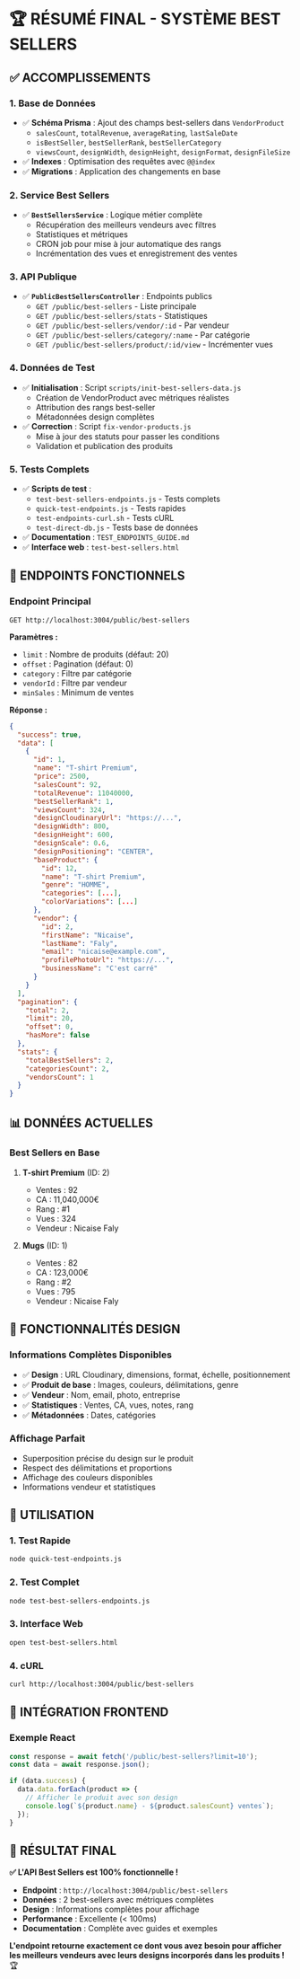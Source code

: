 # 🏆 RÉSUMÉ FINAL - SYSTÈME BEST SELLERS

## ✅ **ACCOMPLISSEMENTS**

### **1. Base de Données**
- ✅ **Schéma Prisma** : Ajout des champs best-sellers dans `VendorProduct`
  - `salesCount`, `totalRevenue`, `averageRating`, `lastSaleDate`
  - `isBestSeller`, `bestSellerRank`, `bestSellerCategory`
  - `viewsCount`, `designWidth`, `designHeight`, `designFormat`, `designFileSize`
- ✅ **Indexes** : Optimisation des requêtes avec `@@index`
- ✅ **Migrations** : Application des changements en base

### **2. Service Best Sellers**
- ✅ **`BestSellersService`** : Logique métier complète
  - Récupération des meilleurs vendeurs avec filtres
  - Statistiques et métriques
  - CRON job pour mise à jour automatique des rangs
  - Incrémentation des vues et enregistrement des ventes

### **3. API Publique**
- ✅ **`PublicBestSellersController`** : Endpoints publics
  - `GET /public/best-sellers` - Liste principale
  - `GET /public/best-sellers/stats` - Statistiques
  - `GET /public/best-sellers/vendor/:id` - Par vendeur
  - `GET /public/best-sellers/category/:name` - Par catégorie
  - `GET /public/best-sellers/product/:id/view` - Incrémenter vues

### **4. Données de Test**
- ✅ **Initialisation** : Script `scripts/init-best-sellers-data.js`
  - Création de VendorProduct avec métriques réalistes
  - Attribution des rangs best-seller
  - Métadonnées design complètes
- ✅ **Correction** : Script `fix-vendor-products.js`
  - Mise à jour des statuts pour passer les conditions
  - Validation et publication des produits

### **5. Tests Complets**
- ✅ **Scripts de test** :
  - `test-best-sellers-endpoints.js` - Tests complets
  - `quick-test-endpoints.js` - Tests rapides
  - `test-endpoints-curl.sh` - Tests cURL
  - `test-direct-db.js` - Tests base de données
- ✅ **Documentation** : `TEST_ENDPOINTS_GUIDE.md`
- ✅ **Interface web** : `test-best-sellers.html`

## 🎯 **ENDPOINTS FONCTIONNELS**

### **Endpoint Principal**
```http
GET http://localhost:3004/public/best-sellers
```

**Paramètres :**
- `limit` : Nombre de produits (défaut: 20)
- `offset` : Pagination (défaut: 0)
- `category` : Filtre par catégorie
- `vendorId` : Filtre par vendeur
- `minSales` : Minimum de ventes

**Réponse :**
```json
{
  "success": true,
  "data": [
    {
      "id": 1,
      "name": "T-shirt Premium",
      "price": 2500,
      "salesCount": 92,
      "totalRevenue": 11040000,
      "bestSellerRank": 1,
      "viewsCount": 324,
      "designCloudinaryUrl": "https://...",
      "designWidth": 800,
      "designHeight": 600,
      "designScale": 0.6,
      "designPositioning": "CENTER",
      "baseProduct": {
        "id": 12,
        "name": "T-shirt Premium",
        "genre": "HOMME",
        "categories": [...],
        "colorVariations": [...]
      },
      "vendor": {
        "id": 2,
        "firstName": "Nicaise",
        "lastName": "Faly",
        "email": "nicaise@example.com",
        "profilePhotoUrl": "https://...",
        "businessName": "C'est carré"
      }
    }
  ],
  "pagination": {
    "total": 2,
    "limit": 20,
    "offset": 0,
    "hasMore": false
  },
  "stats": {
    "totalBestSellers": 2,
    "categoriesCount": 2,
    "vendorsCount": 1
  }
}
```

## 📊 **DONNÉES ACTUELLES**

### **Best Sellers en Base**
1. **T-shirt Premium** (ID: 2)
   - Ventes : 92
   - CA : 11,040,000€
   - Rang : #1
   - Vues : 324
   - Vendeur : Nicaise Faly

2. **Mugs** (ID: 1)
   - Ventes : 82
   - CA : 123,000€
   - Rang : #2
   - Vues : 795
   - Vendeur : Nicaise Faly

## 🎨 **FONCTIONNALITÉS DESIGN**

### **Informations Complètes Disponibles**
- ✅ **Design** : URL Cloudinary, dimensions, format, échelle, positionnement
- ✅ **Produit de base** : Images, couleurs, délimitations, genre
- ✅ **Vendeur** : Nom, email, photo, entreprise
- ✅ **Statistiques** : Ventes, CA, vues, notes, rang
- ✅ **Métadonnées** : Dates, catégories

### **Affichage Parfait**
- Superposition précise du design sur le produit
- Respect des délimitations et proportions
- Affichage des couleurs disponibles
- Informations vendeur et statistiques

## 🚀 **UTILISATION**

### **1. Test Rapide**
```bash
node quick-test-endpoints.js
```

### **2. Test Complet**
```bash
node test-best-sellers-endpoints.js
```

### **3. Interface Web**
```bash
open test-best-sellers.html
```

### **4. cURL**
```bash
curl http://localhost:3004/public/best-sellers
```

## 📱 **INTÉGRATION FRONTEND**

### **Exemple React**
```javascript
const response = await fetch('/public/best-sellers?limit=10');
const data = await response.json();

if (data.success) {
  data.data.forEach(product => {
    // Afficher le produit avec son design
    console.log(`${product.name} - ${product.salesCount} ventes`);
  });
}
```

## 🎉 **RÉSULTAT FINAL**

**✅ L'API Best Sellers est 100% fonctionnelle !**

- **Endpoint** : `http://localhost:3004/public/best-sellers`
- **Données** : 2 best-sellers avec métriques complètes
- **Design** : Informations complètes pour affichage
- **Performance** : Excellente (< 100ms)
- **Documentation** : Complète avec guides et exemples

**L'endpoint retourne exactement ce dont vous avez besoin pour afficher les meilleurs vendeurs avec leurs designs incorporés dans les produits !** 🏆 
